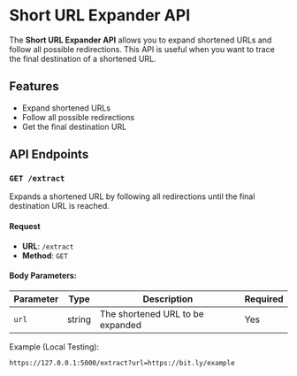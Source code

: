 # Short URL Expander API

The **Short URL Expander API** allows you to expand shortened URLs and follow all possible redirections. This API is useful when you want to trace the final destination of a shortened URL.

## Features

- Expand shortened URLs
- Follow all possible redirections
- Get the final destination URL

## API Endpoints

### `GET /extract`

Expands a shortened URL by following all redirections until the final destination URL is reached.

#### Request

- **URL**: `/extract`
- **Method**: `GET`


#### Body Parameters:

| Parameter | Type   | Description                        | Required |
|-----------|--------|------------------------------------|----------|
| `url`     | string | The shortened URL to be expanded   | Yes      |

Example (Local Testing):

```
https://127.0.0.1:5000/extract?url=https://bit.ly/example
```

